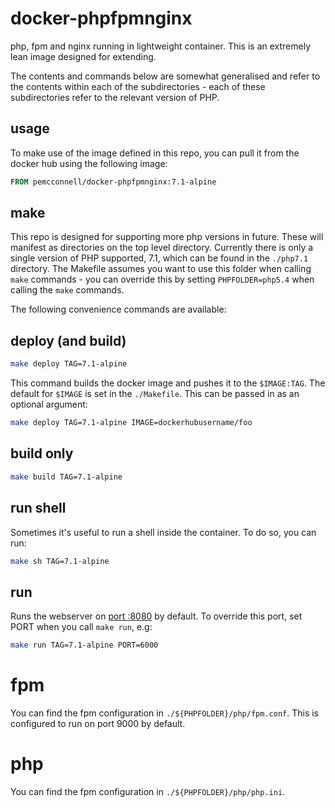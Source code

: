 docker-phpfpmnginx
==================

php, fpm and nginx running in lightweight container. This is an extremely lean image
designed for extending.

The contents and commands below are somewhat generalised and refer to the 
contents within each of the subdirectories - each of these subdirectories 
refer to the relevant version of PHP.


usage
-----

To make use of the image defined in this repo, you can pull it from the 
docker hub using the following image:

```Dockerfile
FROM pemcconnell/docker-phpfpmnginx:7.1-alpine
```

make
----

This repo is designed for supporting more php versions in future. These will manifest as directories on the top level directory. Currently there is only a single version of PHP supported, 7.1, which can be found in the `./php7.1` directory. The Makefile assumes you want to use this folder when calling `make` commands - you can override this by setting `PHPFOLDER=php5.4` when calling the `make` commands.

The following convenience commands are available:

deploy (and build)
------------------

```bash
make deploy TAG=7.1-alpine
```

This command builds the docker image and pushes it to the `$IMAGE:TAG`. The default for `$IMAGE` is set in the `./Makefile`. This can be passed in as an optional argument:

```bash
make deploy TAG=7.1-alpine IMAGE=dockerhubusername/foo
```

build only
----------

```bash
make build TAG=7.1-alpine
```

run shell
---------

Sometimes it's useful to run a shell inside the container. To do so, you can 
run:

```bash
make sh TAG=7.1-alpine
```

run
---

Runs the webserver on [port :8080](http://localhost:8080) by default. To override this port, set PORT when you call `make run`, e.g:


```bash
make run TAG=7.1-alpine PORT=6000
```

fpm
===

You can find the fpm configuration in `./${PHPFOLDER}/php/fpm.conf`. This is configured to
run on port 9000 by default.

php
===

You can find the fpm configuration in `./${PHPFOLDER}/php/php.ini`.
